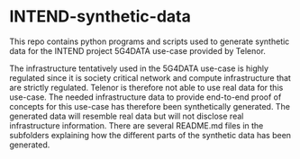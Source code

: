 # INTEND-synthetic-data
This repo contains python programs and scripts used to generate synthetic data for the INTEND project 5G4DATA use-case provided by Telenor.

The infrastructure tentatively used in the 5G4DATA use-case is highly regulated since it is society critical network and compute infrastructure that are strictly regulated. Telenor is therefore not able to use real data for this use-case. The needed infrastructure data to provide end-to-end proof of concepts for this use-case has therefore been synthetically generated. The generated data will resemble real data but will not disclose real infrastructure information. There are several README.md files in the subfolders explaining how the different parts of the synthetic data has been generated. 